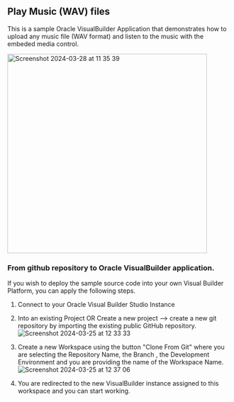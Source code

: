 ## Play Music (WAV) files
This is a sample Oracle VisualBuilder Application that demonstrates how to upload any music file (WAV format) and listen to the music with the embeded media control. 

<img width="450" alt="Screenshot 2024-03-28 at 11 35 39" src="https://github.com/johnkarasoulos/playMusic/assets/25766024/c2ab9f4e-7aa3-4f15-a5e3-6f3e42dd1842">


### From github repository to Oracle VisualBuilder application. 
If you wish to deploy the sample source code into your own Visual Builder Platform, you can apply the following steps.
1. Connect to your Oracle Visual Builder Studio Instance
2. Into an existing Project OR Create a new project --> create a new git repository by importing the existing public GitHub repository.
   ![Screenshot 2024-03-25 at 12 33 33](https://github.com/johnkarasoulos/aircraftBlockchain/assets/25766024/235cf9ae-c01f-449a-8764-96fdda1e543b)

3. Create a new Workspace using the button "Clone From Git" where you are selecting the Repository Name, the Branch , the Development Environment and you are providing the name of the Workspace Name.
   ![Screenshot 2024-03-25 at 12 37 06](https://github.com/johnkarasoulos/aircraftBlockchain/assets/25766024/5592e9b4-d1c1-44ba-ab37-364f87f06809)

4. You are redirected to the new VisualBuilder instance assigned to this workspace and you can start working.  
